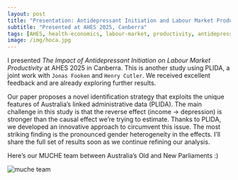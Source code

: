 ```yaml
---
layout: post
title: "Presentation: Antidepressant Initiation and Labour Market Productivity"
subtitle: "Presented at AHES 2025, Canberra"
tags: [AHES, health-economics, labour-market, productivity, antidepressants, administrative-data, causal-inference, MUCHE, conference, presentation, NEWS]
image: /img/hoca.jpg
---
```


I presented *The Impact of Antidepressant Initiation on Labour Market Productivity* at AHES 2025 in Canberra. This is another study using PLIDA, a joint work with `Jonas Fooken` and `Henry Cutler`. We received excellent feedback and are already exploring further results.

Our paper proposes a novel identification strategy that exploits the unique features of Australia’s linked administrative data (PLIDA). The main challenge in this study is that the reverse effect (income $\to$ depression) is stronger than the causal effect we’re trying to estimate. Thanks to PLIDA, we developed an innovative approach to circumvent this issue. The most striking finding is the pronounced gender heterogeneity in the effects. I’ll share the full set of results soon as we continue refining our analysis.

Here’s our MUCHE team between Australia’s Old and New Parliaments :)

![muche team](https://alfurka.github.io/img/ahes2025.webp)

